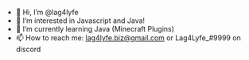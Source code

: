 - 👋 Hi, I’m @lag4lyfe
- 👀 I’m interested in Javascript and Java!
- 🌱 I’m currently learning Java (Minecraft Plugins)
- 📫 How to reach me: lag4lyfe.biz@gmail.com or Lag4Lyfe_#9999 on discord
